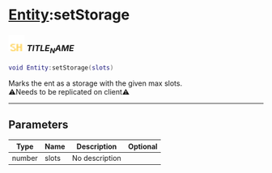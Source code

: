 # [Entity](../entity/README.md):setStorage

### <img src="../../.gitbook/assets/shared.png" width="32" height="32" /> $TITLE_NAME$

```lua
void Entity:setStorage(slots)
```

Marks the ent as a storage with the given max slots.<br>⚠️Needs to be replicated on client⚠️<br>

-----------------
## Parameters

| Type   | Name | Description | Optional |
| ------ | ---- | ----------- | -------: |
| number | slots | No description |  |

